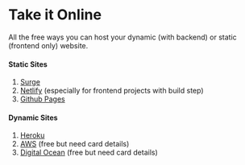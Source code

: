 # Take it Online
All the free ways you can host your dynamic (with backend) or static (frontend only) website.

#### Static Sites

1. [Surge](http://surge.sh/)
1. [Netlify](https://www.netlify.com/) (especially for frontend projects with build step)
1. [Github Pages](https://pages.github.com)

#### Dynamic Sites

1. [Heroku](http://heroku.com/)
1. [AWS](https://aws.amazon.com/) (free but need card details)
1. [Digital Ocean](https://www.digitalocean.com/) (free but need card details)
